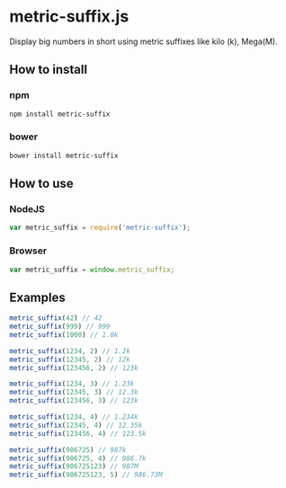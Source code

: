 # metric-suffix.js
Display big numbers in short using metric suffixes like kilo (k), Mega(M).

## How to install

### npm
```sh
npm install metric-suffix
```

### bower
```sh
bower install metric-suffix
```

## How to use

### NodeJS
```js
var metric_suffix = require('metric-suffix');
```

### Browser
```js
var metric_suffix = window.metric_suffix;
```

## Examples

```js
metric_suffix(42) // 42
metric_suffix(999) // 999
metric_suffix(1000) // 1.0k

metric_suffix(1234, 2) // 1.2k
metric_suffix(12345, 2) // 12k
metric_suffix(123456, 2) // 123k

metric_suffix(1234, 3) // 1.23k
metric_suffix(12345, 3) // 12.3k
metric_suffix(123456, 3) // 123k

metric_suffix(1234, 4) // 1.234k
metric_suffix(12345, 4) // 12.35k
metric_suffix(123456, 4) // 123.5k

metric_suffix(986725) // 987k
metric_suffix(986725, 4) // 986.7k
metric_suffix(986725123) // 987M
metric_suffix(986725123, 5) // 986.73M
```
